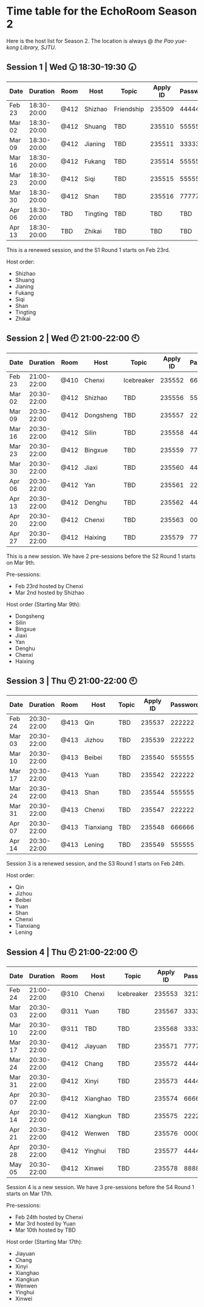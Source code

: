 # Time table for the EchoRoom Season 2

Here is the host list for Season 2. The location is always @ *the Pao yue-kong Library, SJTU*.

## Session 1 | Wed :clock630: 18:30-19:30 :clock730:

| Date     | Duration    | Room | Host     |        Topic | Apply ID | Password |
|----------|-------------|------|----------|--------------|----------|----------|
| Feb   23 | 18:30-20:00 | @412 | Shizhao  | Friendship   | 235509   | 444444   |
| Mar   02 | 18:30-20:00 | @412 | Shuang   | TBD          | 235510   | 555555   |
| Mar   09 | 18:30-20:00 | @412 | Jianing  | TBD          | 235511   | 333333   |
| Mar   16 | 18:30-20:00 | @412 | Fukang   | TBD          | 235514   | 555555   |
| Mar   23 | 18:30-20:00 | @412 | Siqi     | TBD          | 235515   | 555555   |
| Mar   30 | 18:30-20:00 | @412 | Shan     | TBD          | 235516   | 777777   |
| Apr   06 | 18:30-20:00 | TBD  | Tingting | TBD          | TBD      | TBD      |
| Apr   13 | 18:30-20:00 | TBD  | Zhikai   | TBD          | TBD      | TBD      |

This is a renewed session, and the S1 Round 1 starts on Feb 23rd.

Host order:
* Shizhao
* Shuang
* Jianing
* Fukang
* Siqi
* Shan
* Tingting
* Zhikai

## Session 2 | Wed :clock9: 21:00-22:00 :clock10:

| Date    | Duration    | Room | Host      | Topic        | Apply ID | Password |
|---------|-------------|------|-----------|--------------|----------|----------|
| Feb 23  | 21:00-22:00 | @410 | Chenxi    | Icebreaker   |   235552 |   665165 |
| Mar 02  | 20:30-22:00 | @412 | Shizhao   | TBD          |   235556 |   553654 |
| Mar 09  | 20:30-22:00 | @412 | Dongsheng | TBD          |   235557 |   222222 |
| Mar 16  | 20:30-22:00 | @412 | Silin     | TBD          |   235558 |   444444 |
| Mar 23  | 20:30-22:00 | @412 | Bingxue   | TBD          |   235559 |   777777 |
| Mar 30  | 20:30-22:00 | @412 | Jiaxi     | TBD          |   235560 |   444444 |
| Apr 06  | 20:30-22:00 | @412 | Yan       | TBD          |   235561 |   222222 |
| Apr 13  | 20:30-22:00 | @412 | Denghu    | TBD          |   235562 |   444444 |
| Apr 20  | 20:30-22:00 | @412 | Chenxi    | TBD          |   235563 |   000000 |
| Apr 27  | 20:30-22:00 | @412 | Haixing   | TBD          |   235579 |   777777 |

This is a new session. We have 2 pre-sessions before the S2 Round 1 starts on Mar 9th.

Pre-sessions:
* Feb 23rd hosted by Chenxi
* Mar 2nd hosted by Shizhao

Host order (Starting Mar 9th):
* Dongsheng
* Silin
* Bingxue
* Jiaxi
* Yan
* Denghu
* Chenxi
* Haixing

## Session 3 | Thu :clock9: 21:00-22:00 :clock10:

| Date   | Duration    | Room | Host      | Topic | Apply ID | Password |
|--------|-------------|------|-----------|-------|----------|----------|
| Feb 24 | 20:30-22:00 | @413 |    Qin    | TBD   | 235537   |   222222 |
| Mar 03 | 20:30-22:00 | @413 |   Jizhou  | TBD   | 235539   |   222222 |
| Mar 10 | 20:30-22:00 | @413 |   Beibei  | TBD   | 235540   |   555555 |
| Mar 17 | 20:30-22:00 | @413 |    Yuan   | TBD   | 235542   |   222222 |
| Mar 24 | 20:30-22:00 | @413 |    Shan   | TBD   | 235544   |   555555 |
| Mar 31 | 20:30-22:00 | @413 |   Chenxi  | TBD   | 235547   |   222222 |
| Apr 07 | 20:30-22:00 | @413 | Tianxiang | TBD   | 235548   |   666666 |
| Apr 14 | 20:30-22:00 | @413 |   Lening  | TBD   | 235549   |   555555 |

Session 3 is a renewed session, and the S3 Round 1 starts on Feb 24th.

Host order:
* Qin
* Jizhou
* Beibei
* Yuan
* Shan
* Chenxi
* Tianxiang
* Lening

## Session 4 | Thu :clock9: 21:00-22:00 :clock10:

| Date     | Duration    | Room | Host     | Topic      | Apply ID | Password |
|----------|-------------|------|----------|------------|----------|----------|
| Feb   24 | 21:00-22:00 | @310 | Chenxi   | Icebreaker |   235553 |   321321 |
| Mar   03 | 20:30-22:00 | @311 | Yuan     | TBD        |   235567 |   333333 |
| Mar   10 | 20:30-22:00 | @311 | TBD      | TBD        |   235568 |   333333 |
| Mar   17 | 20:30-22:00 | @412 | Jiayuan  | TBD        |   235571 |   777777 |
| Mar   24 | 20:30-22:00 | @412 | Chang    | TBD        |   235572 |   444444 |
| Mar   31 | 20:30-22:00 | @412 | Xinyi    | TBD        |   235573 |   444444 |
| Apr   07 | 20:30-22:00 | @412 | Xianghao | TBD        |   235574 |   666666 |
| Apr   14 | 20:30-22:00 | @412 | Xiangkun | TBD        |   235575 |   222222 |
| Apr   21 | 20:30-22:00 | @412 | Wenwen   | TBD        |   235576 |   000000 |
| Apr   28 | 20:30-22:00 | @412 | Yinghui  | TBD        |   235577 |   444444 |
| May   05 | 20:30-22:00 | @412 | Xinwei   | TBD        |   235578 |   888888 |

Session 4 is a new session. We have 3 pre-sessions before the S4 Round 1 starts on Mar 17th.

Pre-sessions:
* Feb 24th hosted by Chenxi
* Mar 3rd hosted by Yuan
* Mar 10th hosted by TBD

Host order (Starting Mar 17th):
* Jiayuan
* Chang
* Xinyi
* Xianghao
* Xiangkun
* Wenwen
* Yinghui
* Xinwei
